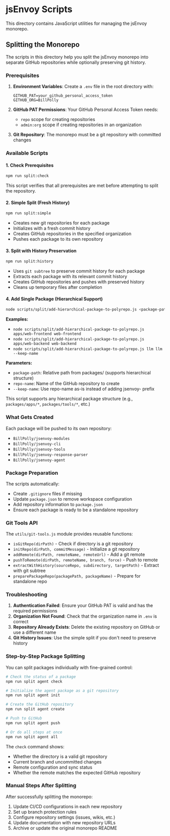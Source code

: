 # jsEnvoy Scripts

This directory contains JavaScript utilities for managing the jsEnvoy monorepo.

## Splitting the Monorepo

The scripts in this directory help you split the jsEnvoy monorepo into separate GitHub repositories while optionally preserving git history.

### Prerequisites

1. **Environment Variables**: Create a `.env` file in the root directory with:
   ```
   GITHUB_PAT=your_github_personal_access_token
   GITHUB_ORG=BillPolly
   ```

2. **GitHub PAT Permissions**: Your GitHub Personal Access Token needs:
   - `repo` scope for creating repositories
   - `admin:org` scope if creating repositories in an organization

3. **Git Repository**: The monorepo must be a git repository with committed changes

### Available Scripts

#### 1. Check Prerequisites
```bash
npm run split:check
```
This script verifies that all prerequisites are met before attempting to split the repository.

#### 2. Simple Split (Fresh History)
```bash
npm run split:simple
```
- Creates new git repositories for each package
- Initializes with a fresh commit history
- Creates GitHub repositories in the specified organization
- Pushes each package to its own repository

#### 3. Split with History Preservation
```bash
npm run split:history
```
- Uses `git subtree` to preserve commit history for each package
- Extracts each package with its relevant commit history
- Creates GitHub repositories and pushes with preserved history
- Cleans up temporary files after completion

#### 4. Add Single Package (Hierarchical Support)
```bash
node scripts/split/add-hierarchical-package-to-polyrepo.js <package-path> <repo-name> [--keep-name]
```
**Examples:**
- `node scripts/split/add-hierarchical-package-to-polyrepo.js apps/web-frontend web-frontend`
- `node scripts/split/add-hierarchical-package-to-polyrepo.js apps/web-backend web-backend`
- `node scripts/split/add-hierarchical-package-to-polyrepo.js llm llm --keep-name`

**Parameters:**
- `package-path`: Relative path from packages/ (supports hierarchical structure)
- `repo-name`: Name of the GitHub repository to create
- `--keep-name`: Use repo-name as-is instead of adding jsenvoy- prefix

This script supports any hierarchical package structure (e.g., `packages/apps/*`, `packages/tools/*`, etc.)

### What Gets Created

Each package will be pushed to its own repository:
- `BillPolly/jsenvoy-modules`
- `BillPolly/jsenvoy-cli`
- `BillPolly/jsenvoy-tools`
- `BillPolly/jsenvoy-response-parser`
- `BillPolly/jsenvoy-agent`

### Package Preparation

The scripts automatically:
- Create `.gitignore` files if missing
- Update `package.json` to remove workspace configuration
- Add repository information to `package.json`
- Ensure each package is ready to be a standalone repository

### Git Tools API

The `utils/git-tools.js` module provides reusable functions:
- `isGitRepo(dirPath)` - Check if directory is a git repository
- `initRepo(dirPath, commitMessage)` - Initialize a git repository
- `addRemote(dirPath, remoteName, remoteUrl)` - Add a git remote
- `pushToRemote(dirPath, remoteName, branch, force)` - Push to remote
- `extractWithHistory(sourceRepo, subdirectory, targetPath)` - Extract with git subtree
- `preparePackageRepo(packagePath, packageName)` - Prepare for standalone repo

### Troubleshooting

1. **Authentication Failed**: Ensure your GitHub PAT is valid and has the required permissions
2. **Organization Not Found**: Check that the organization name in `.env` is correct
3. **Repository Already Exists**: Delete the existing repository on GitHub or use a different name
4. **Git History Issues**: Use the simple split if you don't need to preserve history

### Step-by-Step Package Splitting

You can split packages individually with fine-grained control:

```bash
# Check the status of a package
npm run split agent check

# Initialize the agent package as a git repository
npm run split agent init

# Create the GitHub repository
npm run split agent create

# Push to GitHub
npm run split agent push

# Or do all steps at once
npm run split agent all
```

The `check` command shows:
- Whether the directory is a valid git repository
- Current branch and uncommitted changes
- Remote configuration and sync status
- Whether the remote matches the expected GitHub repository

### Manual Steps After Splitting

After successfully splitting the monorepo:
1. Update CI/CD configurations in each new repository
2. Set up branch protection rules
3. Configure repository settings (issues, wikis, etc.)
4. Update documentation with new repository URLs
5. Archive or update the original monorepo README